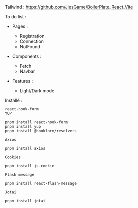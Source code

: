 Tailwind : https://github.com/JiesGame/BoilerPlate_React_Vite

To do list :

- Pages :
  - Registration 
  - Connection
  - NotFound

- Components :
  - Fetch
  - Navbar


- Features :
  - Light/Dark mode

Installé :

    react-hook-form
    YUP

    pnpm install react-hook-form
    pnpm install yup
    pnpm install @hookform/resolvers

    Axios

    pnpm install axios

    Cookies

    pnpm install js-cookie

    Flash message

    pnpm install react-flash-message

    Jotai

    pnpm install jotai